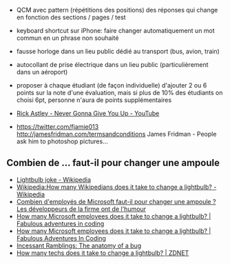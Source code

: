 - QCM avec pattern (répétitions des positions) des réponses qui change en fonction des sections / pages / test
- keyboard shortcut sur iPhone: faire changer automatiquement un mot commun en un phrase non souhaité
- fausse horloge dans un lieu public dédié au transport (bus, avion, train)
- autocollant de prise électrique dans un lieu public (particulièrement dans un aéroport)
- proposer à chaque étudiant (de façon individuelle) d'ajouter 2 ou 6 points sur la note d'une évaluation, mais si plus de 10% des étudiants on choisi 6pt, personne n'aura de points supplémentaires

- [Rick Astley - Never Gonna Give You Up - YouTube](https://www.youtube.com/watch?v=dQw4w9WgXcQ)
- https://twitter.com/fjamie013 http://jamesfridman.com/termsandconditions James Fridman - People ask him to photoshop pictures...

## Combien de ... faut-il pour changer une ampoule

- [Lightbulb joke - Wikipedia](https://en.wikipedia.org/wiki/Lightbulb_joke)
- [Wikipedia:How many Wikipedians does it take to change a lightbulb? - Wikipedia](https://en.wikipedia.org/wiki/Wikipedia:How_many_Wikipedians_does_it_take_to_change_a_lightbulb%3F)
- [Combien d'employés de Microsoft faut-il pour changer une ampoule ? Les développeurs de la firme ont de l'humour](https://www.developpez.com/actu/22448/Combien-d-employes-de-Microsoft-faut-il-pour-changer-une-ampoule-Les-developpeurs-de-la-firme-ont-de-l-humour/)
- [How many Microsoft employees does it take to change a lightbulb? | Fabulous adventures in coding](https://web.archive.org/web/20230321151950/https://ericlippert.com/2003/10/28/how-many-microsoft-employees-does-it-take-to-change-a-lightbulb/)
- [How many Microsoft employees does it take to change a lightbulb? | Fabulous Adventures In Coding](https://web.archive.org/web/20160423175344/https://blogs.msdn.microsoft.com/ericlippert/2003/10/28/how-many-microsoft-employees-does-it-take-to-change-a-lightbulb/)
- [Incessant Ramblings: The anatomy of a bug](https://web.archive.org/web/20090813051357/http://headblender.com/joe/blog/old/001280.html)
- [How many techs does it take to change a lightbulb? | ZDNET](https://web.archive.org/web/20231202100747/https://www.zdnet.com/article/how-many-techs-does-it-take-to-change-a-lightbulb/)
